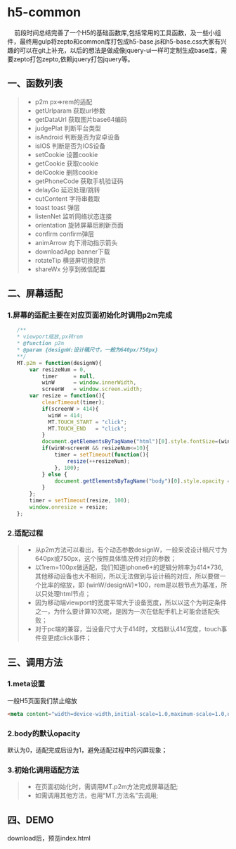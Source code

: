 # h5-common

&nbsp;&nbsp;&nbsp;&nbsp;前段时间总结完善了一个H5的基础函数库,包括常用的工具函数，及一些小组件，最终用gulp将zepto和common库打包成h5-base.js和h5-base.css大家有兴趣的可以在git上补充，以后的想法是做成像jquery-ui一样可定制生成base库，需要zepto打包zepto,依赖jquery打包jquery等。

## 一、函数列表

> * p2m                        px=>rem的适配
> * getUrlparam           获取url参数
> * getDataUrl              获取图片base64编码
> * judgePlat                判断平台类型
> * isAndroid                判断是否为安卓设备
> * isIOS                      判断是否为IOS设备
> * setCookie               设置cookie
> * getCookie               获取cookie
> * delCookie               删除cookie
> * getPhoneCode       获取手机验证码
> * delayGo                  延迟处理/跳转
> * cutContent              字符串截取
> * toast toast               弹层
> * listenNet                 监听网络状态连接
> * orientation              旋转屏幕后刷新页面
> * confirm                   confirm弹层
> * animArrow             向下滑动指示箭头
> * downloadApp         banner下载
> * rotateTip                横竖屏切换提示
> * shareWx                分享到微信配置

## 二、屏幕适配
### 1.屏幕的适配主要在对应页面初始化时调用p2m完成
```javascript
   /**
   * viewport缩放,px转rem
   * @function p2m
   * @param {designW:设计稿尺寸，一般为640px/750px}
   **/
   MT.p2m = function(designW){
       var resizeNum = 0,
           timer     = null,
           winW      = window.innerWidth,
           screenW   = window.screen.width;
       var resize = function(){
           clearTimeout(timer);
           if(screenW > 414){
             winW = 414;
             MT.TOUCH_START = "click";
             MT.TOUCH_END   = "click";
           }
           document.getElementsByTagName("html")[0].style.fontSize=(winW/designW)*100+"px";
           if(winW>screenW && resizeNum<=10){
               timer = setTimeout(function(){
                   resize(++resizeNum);
               }, 100);
           } else {
               document.getElementsByTagName("body")[0].style.opacity = 1;
           }
       };
       timer = setTimeout(resize, 100);
       window.onresize = resize;
   };
```

### 2.适配过程
> * 从p2m方法可以看出，有个动态参数designW，一般来说设计稿尺寸为640px或750px，这个按照具体情况传对应的参数；
> * 以1rem=100px做适配，我们知道iphone6+的逻辑分辨率为414*736,其他移动设备也大不相同，所以无法做到与设计稿的对应，所以要做一个比率的缩放，即      (winW/designW)*100，rem是以根节点为基准，所以只处理html节点；
> * 因为移动端viewport的宽度平常大于设备宽度，所以以这个为判定条件之一，为什么要计算10次呢，是因为一次在低配手机上可能会适配失败；
> * 对于pc端的兼容，当设备尺寸大于414时，文档默认414宽度，touch事件变更成click事件；

## 三、调用方法

### 1.meta设置
一般H5页面我们禁止缩放

```html
<meta content="width=device-width,initial-scale=1.0,maximum-scale=1.0,user-scalable=no" name="viewport">
```

### 2.body的默认opacity
默认为0，适配完成后设为1，避免适配过程中的闪屏现象；

### 3.初始化调用适配方法
> * 在页面初始化时，需调用MT.p2m方法完成屏幕适配;
> * 如需调用其他方法，也用“MT.方法名”去调用;

## 四、DEMO
download后，预览index.html

